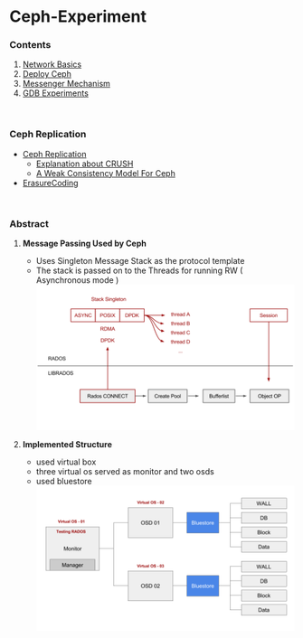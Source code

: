# Ceph-Experiment

### Contents
1. [Network Basics](/network-basic)
2. [Deploy Ceph](/ceph-deploy)
3. [Messenger Mechanism](/messenger)
4. [GDB Experiments](/gdb-Experiment)

<br>


### Ceph Replication
- [Ceph Replication](Ceph-Replication)
  - [Explanation about CRUSH](Ceph-Replication/crush.md)
  - [A Weak Consistency Model For Ceph](Ceph-Replication/weak.md)
- [ErasureCoding](ErasureCoding-Experiment)

<br>

### Abstract

1. **Message Passing Used by Ceph**
    - Uses Singleton Message Stack as the protocol template
    - The stack is passed on to the Threads for running RW ( Asynchronous mode )
![image-2](img/2_i.png)


2. **Implemented Structure**
    - used virtual box
    - three virtual os served as monitor and two osds
    - used bluestore
![ceph_structure](/ceph-deploy/ceph_test.png)
